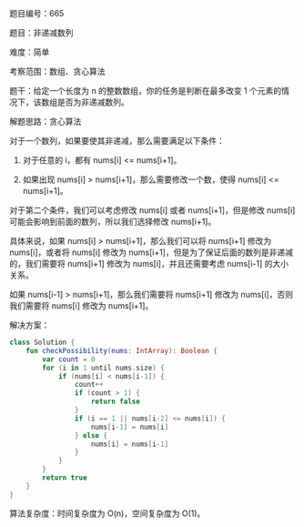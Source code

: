 题目编号：665

题目：非递减数列

难度：简单

考察范围：数组、贪心算法

题干：给定一个长度为 n 的整数数组，你的任务是判断在最多改变 1 个元素的情况下，该数组是否为非递减数列。

解题思路：贪心算法

对于一个数列，如果要使其非递减，那么需要满足以下条件：

1. 对于任意的 i，都有 nums[i] <= nums[i+1]。

2. 如果出现 nums[i] > nums[i+1]，那么需要修改一个数，使得 nums[i] <= nums[i+1]。

对于第二个条件，我们可以考虑修改 nums[i] 或者 nums[i+1]，但是修改 nums[i] 可能会影响到前面的数列，所以我们选择修改 nums[i+1]。

具体来说，如果 nums[i] > nums[i+1]，那么我们可以将 nums[i+1] 修改为 nums[i]，或者将 nums[i] 修改为 nums[i+1]，但是为了保证后面的数列是非递减的，我们需要将 nums[i+1] 修改为 nums[i]，并且还需要考虑 nums[i-1] 的大小关系。

如果 nums[i-1] > nums[i+1]，那么我们需要将 nums[i+1] 修改为 nums[i]，否则我们需要将 nums[i] 修改为 nums[i+1]。

解决方案：

```kotlin
class Solution {
    fun checkPossibility(nums: IntArray): Boolean {
        var count = 0
        for (i in 1 until nums.size) {
            if (nums[i] < nums[i-1]) {
                count++
                if (count > 1) {
                    return false
                }
                if (i == 1 || nums[i-2] <= nums[i]) {
                    nums[i-1] = nums[i]
                } else {
                    nums[i] = nums[i-1]
                }
            }
        }
        return true
    }
}
```

算法复杂度：时间复杂度为 O(n)，空间复杂度为 O(1)。